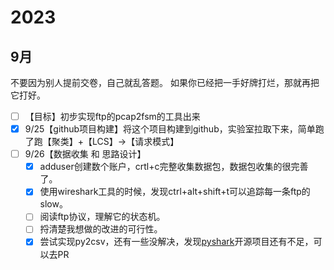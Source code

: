 # 2023
## 9月
不要因为别人提前交卷，自己就乱答题。
如果你已经把一手好牌打烂，那就再把它打好。
- [ ] 【目标】初步实现ftp的pcap2fsm的工具出来
- [x] 9/25【github项目构建】将这个项目构建到github，实验室拉取下来，简单跑了跑【聚类】+【LCS】->【请求模式】
- [ ] 9/26【数据收集 和 思路设计】
  - [x] adduser创建数个账户，crtl+c完整收集数据包，数据包收集的很完善了。
  - [x] 使用wireshark工具的时候，发现ctrl+alt+shift+t可以追踪每一条ftp的slow。
  - [ ] 阅读ftp协议，理解它的状态机。
  - [ ] 捋清楚我想做的改进的可行性。
  - [x] 尝试实现py2csv，还有一些没解决，发现[pyshark](https://github.com/KimiNewt/pyshark)开源项目还有不足，可以去PR
